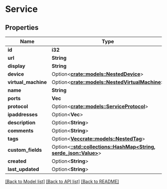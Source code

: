 # Service

## Properties

Name | Type | Description | Notes
------------ | ------------- | ------------- | -------------
**id** | **i32** |  | [readonly]
**url** | **String** |  | [readonly]
**display** | **String** |  | [readonly]
**device** | Option<[**crate::models::NestedDevice**](NestedDevice.md)> |  | [optional]
**virtual_machine** | Option<[**crate::models::NestedVirtualMachine**](NestedVirtualMachine.md)> |  | [optional]
**name** | **String** |  | 
**ports** | **Vec<i32>** |  | 
**protocol** | Option<[**crate::models::ServiceProtocol**](Service_protocol.md)> |  | [optional]
**ipaddresses** | Option<**Vec<i32>**> |  | [optional]
**description** | Option<**String**> |  | [optional]
**comments** | Option<**String**> |  | [optional]
**tags** | Option<[**Vec<crate::models::NestedTag>**](NestedTag.md)> |  | [optional]
**custom_fields** | Option<[**::std::collections::HashMap<String, serde_json::Value>**](serde_json::Value.md)> |  | [optional]
**created** | Option<**String**> |  | [readonly]
**last_updated** | Option<**String**> |  | [readonly]

[[Back to Model list]](../README.md#documentation-for-models) [[Back to API list]](../README.md#documentation-for-api-endpoints) [[Back to README]](../README.md)


